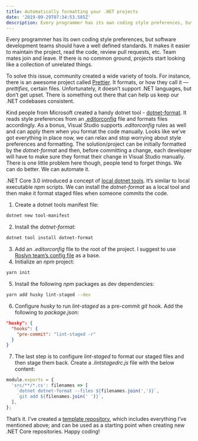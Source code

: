 ```yaml
---
title: Automatically formatting your .NET projects
date: '2019-09-29T07:34:53.585Z'
description: Every programmer has its own coding style preferences, but software development teams should have a well defined standards. It makes it easier to maintain the project, read the code, review pull requests, etc. Team mates join and leave. If there is no common ground, projects start looking like a collection of unrelated things...
---
```


Every programmer has its own coding style preferences, but software development teams should have a well defined standards. It makes it easier to maintain the project, read the code, review pull requests, etc. Team mates join and leave. If there is no common ground, projects start looking like a collection of unrelated things.

To solve this issue, community created a wide variety of tools. For instance, there is an awesome project called [Prettier](https://prettier.io/). It formats, or how they call it — _prettifies_, certain files. Unfortunately, it doesn’t support .NET languages, but don’t get upset. There is something out there that can help us keep our .NET codebases consistent.

Kind people from Microsoft created a handy dotnet tool - [dotnet-format](https://github.com/dotnet/format). It reads style preferences from an [.editorconfig](https://editorconfig.org/) file and formats files accordingly. As a bonus, Visual Studio supports _.editorconfig_ rules as well and can apply them when you format the code manually. Looks like we’ve got everything in place now, we can relax and stop worrying about style preferences and formatting. The solution/project can be initially formatted by the _dotnet-format_ and then, before committing a change, each developer will have to make sure they format their change in Visual Studio manually. There is one little problem here though, people tend to forget things. We can do better. We can automate it.

.NET Core 3.0 introduced a concept of [local dotnet tools](https://docs.microsoft.com/en-us/dotnet/core/whats-new/dotnet-core-3-0#local-tools). It’s similar to local executable _npm_ scripts. We can install the _dotnet-format_ as a local tool and then make it format staged files when someone commits the code.

1. Create a dotnet tools manifest file:

```bash
dotnet new tool-manifest
```

2. Install the _dotnet-format_:

```bash
dotnet tool install dotnet-format
```

3. Add an _.editorconfig_ file to the root of the project. I suggest to use [Roslyn team’s config file](https://github.com/dotnet/roslyn/blob/master/.editorconfig) as a base.
4. Initialize an _npm_ project:

```bash
yarn init
```

5. Install the following _npm_ packages as dev dependencies:

```bash
yarn add husky lint-staged --dev
```

6. Configure _husky_ to run _lint-staged_ as a pre-commit _git_ hook. Add the following to _package.json_:

```json
"husky": {
  "hooks": {
    "pre-commit": "lint-staged -r"
  }
}
```

7. The last step is to configure _lint-staged_ to format our staged files and then stage them back. Create a _.lintstagedrc.js_ file with the below content:

```javascript
module.exports = {
  'src/**/*.cs': filenames => [
    `dotnet dotnet-format --files ${filenames.join(',')}`,
    `git add ${filenames.join(' ')}`,
  ],
};
```

That’s it. I’ve created a [template repository](https://github.com/eyamenko/dotnet-core-template-repository), which includes everything I’ve mentioned above; and can be used as a starting point when creating new .NET Core repositories. Happy coding!
